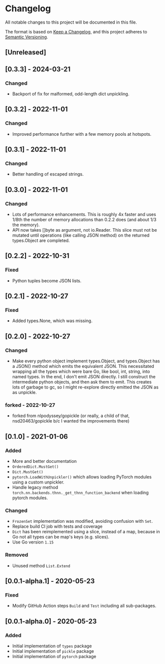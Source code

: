 # Changelog
All notable changes to this project will be documented in this file.

The format is based on [Keep a Changelog](https://keepachangelog.com/en/1.0.0/),
and this project adheres to [Semantic Versioning](https://semver.org/spec/v2.0.0.html).

## [Unreleased]

## [0.3.3] - 2024-03-21
### Changed
- Backport of fix for malformed, odd-length dict unpickling.

## [0.3.2] - 2022-11-01
### Changed
- Improved performance further with a few memory pools at hotspots.

## [0.3.1] - 2022-11-01
### Changed
- Better handling of escaped strings.

## [0.3.0] - 2022-11-01
### Changed
- Lots of performance enhancements. This is roughly 4x faster and uses 1/8th the
  number of memory allocations than 0.2.2 does (and about 1/3 the memory).
- API now takes []byte as argument, not io.Reader. This slice must not be
  mutated until operations (like calling JSON method) on the returned types.Object
  are completed.

## [0.2.2] - 2022-10-31
### Fixed
- Python tuples become JSON lists.

## [0.2.1] - 2022-10-27
### Fixed
- Added types.None, which was missing.

## [0.2.0] - 2022-10-27
### Changed
- Make every python object implement types.Object, and types.Object has a JSON()
  method which emits the equivalent JSON. This necessitated wrapping all the
  types which were bare Go, like bool, int, string, into named types.
  In the end, I don't emit JSON directly. I still construct the intermediate
  python objects, and then ask them to emit. This creates lots of garbage to gc,
  so I might re-explore directly emitted the JSON as as unpickle.

### forked - 2022-10-27
- forked from nlpodyssey/gopickle (or really, a child of that, nsd20463/gopickle
  b/c I wanted the improvements there)

## [0.1.0] - 2021-01-06
### Added
- More and better documentation
- `OrderedDict.MustGet()`
- `Dict.MustGet()`
- `pytorch.LoadWithUnpickler()` which allows loading PyTorch modules using a
  custom unpickler.
- Handle legacy method `torch.nn.backends.thnn._get_thnn_function_backend` when
  loading pytorch modules.

### Changed
- `FrozenSet` implementation was modified, avoiding confusion with `Set`.
- Replace build CI job with tests and coverage
- `Dict` has been reimplemented using a slice, instead of a map, because in Go
  not all types can be map's keys (e.g. slices).
- Use Go version `1.15`

### Removed
- Unused method `List.Extend`

## [0.0.1-alpha.1] - 2020-05-23
### Fixed
- Modify GitHub Action steps `Build` and `Test` including all sub-packages.

## [0.0.1-alpha.0] - 2020-05-23
### Added
- Initial implementation of `types` package
- Initial implementation of `pickle` package
- Initial implementation of `pytorch` package
